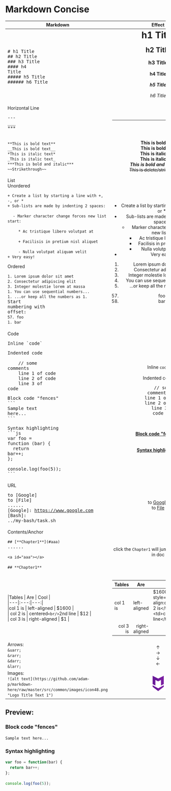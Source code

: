 # **Markdown Concise**

| Markdown                                                                                                                                                                                                                                                                                                                                                                                                                                                                                                                                                                                                                                                                                                                                                                            |                                                                                                                                                                                                                                                                                             Effect                                                                                                                                                                                                                                                                                              |
| ----------------------------------------------------------------------------------------------------------------------------------------------------------------------------------------------------------------------------------------------------------------------------------------------------------------------------------------------------------------------------------------------------------------------------------------------------------------------------------------------------------------------------------------------------------------------------------------------------------------------------------------------------------------------------------------------------------------------------------------------------------------------------------- | :---------------------------------------------------------------------------------------------------------------------------------------------------------------------------------------------------------------------------------------------------------------------------------------------------------------------------------------------------------------------------------------------------------------------------------------------------------------------------------------------------------------------------------------------------------------------------------------------: |
| <pre># h1 Title<br/>## h2 Title <br/>### h3 Title<br/>#### h4 Title<br/>##### h5 Title<br/>###### h6 Title</pre>                                                                                                                                                                                                                                                                                                                                                                                                                                                                                                                                                                                                                                                                    |                                                                                                                                       <h1 style="margin: 0;padding:0;">h1 Title</h1><br/><h2 style="margin: 0;padding:0;">h2 Title</h2><br/><h3 style="margin: 0;padding:0;">h3 Title</h3><br/><h4 style="margin: 0;padding:0;">h4 Title</h4><br/><h5 style="margin: 0;padding:0;">h5 Title</h5><br/><h6 style="margin: 0;padding:0;">h6 Title</h6><br/>                                                                                                                                        |
| <div>Horizontal Line</div><pre>---<br/>\_\_\_<br/>\*\*\*<br/></pre>                                                                                                                                                                                                                                                                                                                                                                                                                                                                                                                                                                                                                                                                                                                 |                                                                                                                                                                                                                                                                               <hr style="margin: 0;padding:0;"/>                                                                                                                                                                                                                                                                                |
| <pre>`**This is bold text**`<br/>`__This is bold text__`<br/>`*This is italic text*`<br/>`_This is italic text_`<br/>`***This is bold and italic***`<br/>`~~Strikethrough~~`</pre>                                                                                                                                                                                                                                                                                                                                                                                                                                                                                                                                                                                                  |                                                                                                                                                                                         <b>This is bold text</b><br/><b>This is bold text</b><br/><b>This is italic text</b><br/><b>This is italic text</b><br/><b><i>This is bold and italic text</i></b><br/><del>This is delete/strikethrough</del>                                                                                                                                                                                          |
| <div>List</div><div>Unordered</div><div><pre>`+ Create a list by starting a line with +, -, or *`<br/>`+ Sub-lists are made by indenting 2 spaces:`<br/><br/>&nbsp;&nbsp;`- Marker character change forces new list start:`<br/><br/>&nbsp;&nbsp;&nbsp;&nbsp;`* Ac tristique libero volutpat at`<br/><br/>&nbsp;&nbsp;&nbsp;&nbsp;`+ Facilisis in pretium nisl aliquet`<br/><br/>&nbsp;&nbsp;&nbsp;&nbsp;`- Nulla volutpat aliquam velit`<br/>`+ Very easy!`</pre></div><div>Ordered</div><div><pre>`1. Lorem ipsum dolor sit amet`<br/>`2. Consectetur adipiscing elit`<br/>`3. Integer molestie lorem at massa`<br/>`1. You can use sequential numbers...`<br/>`1. ...or keep all the numbers as 1.`<br/>Start numbering with offset:<br/>`57. foo`<br/>`1. bar`<br/></pre></div> | <ul><li>Create a list by starting a line with +, -, or \*</li><li>Sub-lists are made by indenting 2 spaces:<ul><li>Marker character change forces new list start:<ul><li>Ac tristique libero volutpat at</li><li>Facilisis in pretium nisl aliquet</li><li>Nulla volutpat aliquam velit</li></ul></li></ul></li><li>Very easy!</li></ul><ol><li>Lorem ipsum dolor sit amet</li><li>Consectetur adipiscing elit</li><li>Integer molestie lorem at massa</li><li>You can use sequential numbers...</li><li>...or keep all the numbers as 1.</li></ol><ol start="57"><li>foo</li><li>bar</li></ol> |
| Code<pre>Inline \`code\`</pre><pre>Indented code<br/><br/>&nbsp;&nbsp;&nbsp;&nbsp;// some comments<br/>&nbsp;&nbsp;&nbsp;&nbsp;line 1 of code<br/>&nbsp;&nbsp;&nbsp;&nbsp;line 2 of code<br/>&nbsp;&nbsp;&nbsp;&nbsp;line 3 of code</pre><pre>Block code "fences"<br/>\`\`\`<br/>Sample text here...<br/>\`\`\`</pre><pre>Syntax highlighting<br/>\`\`\`js<br/>var foo = function (bar) {<br/>&nbsp;&nbsp;return bar++;<br/>};<br/><br/>console.log(foo(5));<br/>\`\`\`</pre>                                                                                                                                                                                                                                                                                                       |                                                                                                                      <br/>Inline `code`<br/><br/>Indented code<br/><pre>&nbsp;&nbsp;&nbsp;&nbsp;// some comments<br/>&nbsp;&nbsp;&nbsp;&nbsp;line 1 of code<br/>&nbsp;&nbsp;&nbsp;&nbsp;line 2 of code<br/>&nbsp;&nbsp;&nbsp;&nbsp;line 3 of code</pre><br/><br/>[**Block code "fences"**](#block-code)<br/><br/><br/>[**Syntax highlighting**](#syntax-highlighting)<br/>                                                                                                                      |
| URL<pre>to [Google]<br/>to [File]<br/>......<br/>[Google]: https://www.google.com<br/>[Bash]: ../my-bash/task.sh</pre>                                                                                                                                                                                                                                                                                                                                                                                                                                                                                                                                                                                                                                                              |                                                                                                                                                                                                                    to <a href="https://www.google.com">Google</a><br/>to <a href="https://github.com/1846689910/schoolproject/blob/master/concises/my-bash/task.sh">File</a>                                                                                                                                                                                                                    |
| Contents/Anchor<pre>`## [**Chapter1**](#aaa)`<br/>......<br/><br/>`<a id="aaa"></a>`<br/><br/>`## **Chapter1**`</pre>                                                                                                                                                                                                                                                                                                                                                                                                                                                                                                                                                                                                                                                               |                                                                                                                                                                                                                                                                     click the `Chapter1` will jump to the `Chapter1` in doc                                                                                                                                                                                                                                                                     |
| \|Tables \| Are \| Cool \|<br/>\|---\|:---:\|---:\|<br/>\|col 1 is \| left-aligned \| \$1600 \|<br/>\| col 2 is \| centered`<br/>`2nd line \| \$12 \|<br/>\| col 3 is \| right-aligned \| \$1 \|                                                                                                                                                                                                                                                                                                                                                                                                                                                                                                                                                                                    |                                                                                                            <table><thead><tr><th>Tables</th><th>Are</th><th>Cool</th></tr></thead><tbody><tr style="text-align:left;"><td>col 1 is</td><td>left-aligned</td><td>$1600</td></tr><tr style="text-align:center;"><td>col 2 is</td><td>centered<br/>2nd line</td><td>$12</td></tr><tr style="text-align:right;"><td>col 3 is</td><td>right-aligned</td><td>\$1</td></tr></tbody></table>                                                                                                            |
| Arrows: <br/>`&uarr;`<br/>`&rarr;`<br/>`&darr;`<br/>`&larr;`                                                                                                                                                                                                                                                                                                                                                                                                                                                                                                                                                                                                                                                                                                                        |                                                                                                                                                                                                                                                                             &uarr;<br/>&rarr;<br/>&darr;<br/>&larr;                                                                                                                                                                                                                                                                             |
| Images:<br/>`![alt text](https://github.com/adam-p/markdown-here/raw/master/src/common/images/icon48.png "Logo Title Text 1")`                                                                                                                                                                                                                                                                                                                                                                                                                                                                                                                                                                                                                                                      |                                                                                                                                                                                                                                        ![alt text](https://github.com/adam-p/markdown-here/raw/master/src/common/images/icon48.png "Logo Title Text 1")                                                                                                                                                                                                                                         |

## **Preview:**

<a id="block-code"></a>

### **Block code "fences"**

```
Sample text here...
```

<a id="syntax-highlighting"></a>

### **Syntax highlighting**

```js
var foo = function(bar) {
  return bar++;
};

console.log(foo(5));
```
